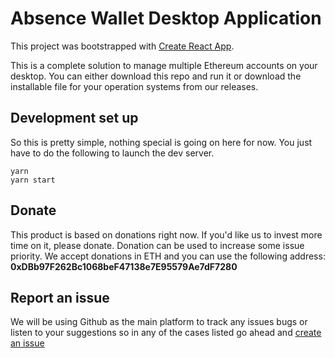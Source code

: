 # Absence Wallet Desktop Application

This project was bootstrapped with [Create React App](https://github.com/facebookincubator/create-react-app).

This is a complete solution to manage multiple Ethereum accounts on your desktop. You can either download this repo and run it or download the installable file for your operation systems from our releases.

## Development set up

So this is pretty simple, nothing special is going on here for now. You just have to do the following to launch the dev server.

```
yarn
yarn start
```

## Donate

This product is based on donations right now. If you'd like us to invest more time on it, please donate. Donation can be used to increase some issue priority. We accept donations in ETH and you can use the following address: **0xDBb97F262Bc1068beF47138e7E95579Ae7dF7280**

## Report an issue

We will be using Github as the main platform to track any issues bugs or listen to your suggestions so in any of the cases listed go ahead and [create an issue](https://github.com/AbsenceDevelopment/AbsenceWallet/issues/new)
